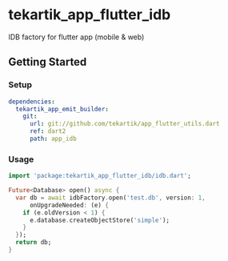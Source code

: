# tekartik_app_flutter_idb

IDB factory for flutter app (mobile & web)

## Getting Started

### Setup

```yaml
dependencies:
  tekartik_app_emit_builder:
    git:
      url: git://github.com/tekartik/app_flutter_utils.dart
      ref: dart2
      path: app_idb
```

### Usage

```dart
import 'package:tekartik_app_flutter_idb/idb.dart';

Future<Database> open() async {
  var db = await idbFactory.open('test.db', version: 1,
      onUpgradeNeeded: (e) {
    if (e.oldVersion < 1) {
      e.database.createObjectStore('simple');
    }
  });
  return db;
}
```